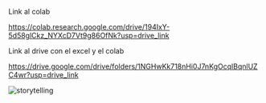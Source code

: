 Link al colab

https://colab.research.google.com/drive/194IxY-5d58glCkz_NYXcD7Vt9g86OfNk?usp=drive_link

Link al drive con el excel y el colab

https://drive.google.com/drive/folders/1NGHwKk718nHi0J7nKgOcqlBqnlUZC4wr?usp=drive_link


![storytelling](https://github.com/user-attachments/assets/f5dc8b02-2368-40df-8cd1-16722857f01b)
